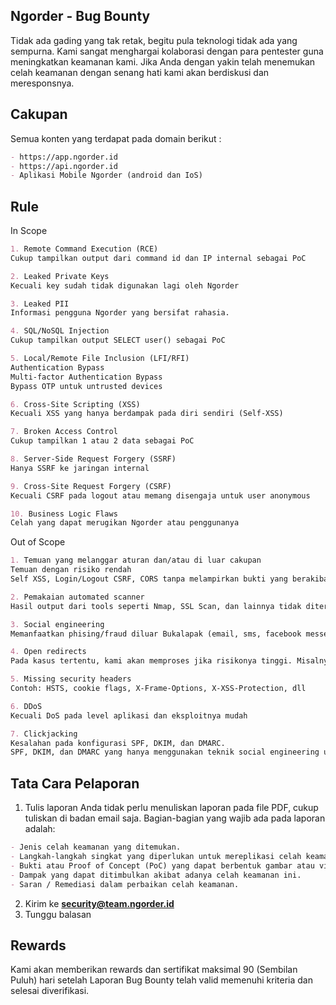 ## Ngorder - Bug Bounty

Tidak ada gading yang tak retak, begitu pula teknologi tidak ada yang sempurna. Kami sangat menghargai kolaborasi dengan para pentester guna meningkatkan keamanan kami. Jika Anda dengan yakin telah menemukan celah keamanan dengan senang hati kami akan berdiskusi dan meresponsnya.

## Cakupan

Semua konten yang terdapat pada domain berikut :

```markdown
- https://app.ngorder.id 
- https://api.ngorder.id
- Aplikasi Mobile Ngorder (android dan IoS)
```

## Rule 
In Scope
```markdown
1. Remote Command Execution (RCE)
Cukup tampilkan output dari command id dan IP internal sebagai PoC

2. Leaked Private Keys
Kecuali key sudah tidak digunakan lagi oleh Ngorder

3. Leaked PII
Informasi pengguna Ngorder yang bersifat rahasia.

4. SQL/NoSQL Injection
Cukup tampilkan output SELECT user() sebagai PoC

5. Local/Remote File Inclusion (LFI/RFI)
Authentication Bypass
Multi-factor Authentication Bypass
Bypass OTP untuk untrusted devices

6. Cross-Site Scripting (XSS)
Kecuali XSS yang hanya berdampak pada diri sendiri (Self-XSS)

7. Broken Access Control
Cukup tampilkan 1 atau 2 data sebagai PoC

8. Server-Side Request Forgery (SSRF)
Hanya SSRF ke jaringan internal

9. Cross-Site Request Forgery (CSRF)
Kecuali CSRF pada logout atau memang disengaja untuk user anonymous

10. Business Logic Flaws
Celah yang dapat merugikan Ngorder atau penggunanya
```
Out of Scope
```markdown
1. Temuan yang melanggar aturan dan/atau di luar cakupan
Temuan dengan risiko rendah
Self XSS, Login/Logout CSRF, CORS tanpa melampirkan bukti yang berakibat kepada pengguna lain

2. Pemakaian automated scanner
Hasil output dari tools seperti Nmap, SSL Scan, dan lainnya tidak diterima

3. Social engineering
Memanfaatkan phising/fraud diluar Bukalapak (email, sms, facebook messenger, whatsapp, dan lainnya)

4. Open redirects
Pada kasus tertentu, kami akan memproses jika risikonya tinggi. Misalnya mampu melakukan pencurian token

5. Missing security headers
Contoh: HSTS, cookie flags, X-Frame-Options, X-XSS-Protection, dll

6. DDoS
Kecuali DoS pada level aplikasi dan eksploitnya mudah

7. Clickjacking
Kesalahan pada konfigurasi SPF, DKIM, dan DMARC.
SPF, DKIM, dan DMARC yang hanya menggunakan teknik social engineering untuk eksploitasinya
```

## Tata Cara Pelaporan

1. Tulis laporan 
Anda tidak perlu menuliskan laporan pada file PDF, cukup tuliskan di badan email saja. Bagian-bagian yang wajib ada pada laporan adalah:
```markdown
- Jenis celah keamanan yang ditemukan.
- Langkah-langkah singkat yang diperlukan untuk mereplikasi celah keamanan.
- Bukti atau Proof of Concept (PoC) yang dapat berbentuk gambar atau video. Jadikan sebagai lampiran email.
- Dampak yang dapat ditimbulkan akibat adanya celah keamanan ini.
- Saran / Remediasi dalam perbaikan celah keamanan.
```

2. Kirim ke **security@team.ngorder.id**
3. Tunggu balasan

## Rewards
Kami akan memberikan rewards dan sertifikat maksimal 90 (Sembilan Puluh) hari setelah Laporan Bug Bounty telah valid memenuhi kriteria dan selesai diverifikasi.
